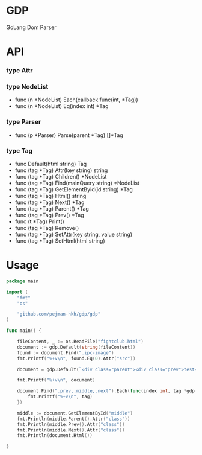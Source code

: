 # GDP
GoLang Dom Parser

# API

### type Attr
### type NodeList
- func (n *NodeList) Each(callback func(int, *Tag))
- func (n *NodeList) Eq(index int) *Tag
### type Parser
- func (p *Parser) Parse(parent *Tag) []*Tag
### type Tag
- func Default(html string) Tag
- func (tag *Tag) Attr(key string) string
- func (tag *Tag) Children() *NodeList
- func (tag *Tag) Find(mainQuery string) *NodeList
- func (tag *Tag) GetElementById(id string) *Tag
- func (tag *Tag) Html() string
- func (tag *Tag) Next() *Tag
- func (tag *Tag) Parent() *Tag
- func (tag *Tag) Prev() *Tag
- func (t *Tag) Print()
- func (tag *Tag) Remove()
- func (tag *Tag) SetAttr(key string, value string)
- func (tag *Tag) SetHtml(html string)

# Usage
```go
package main

import (
	"fmt"
	"os"

	"github.com/pejman-hkh/gdp/gdp"
)

func main() {

	fileContent, _ := os.ReadFile("fightclub.html")
	document := gdp.Default(string(fileContent))
	found := document.Find(".ipc-image")
	fmt.Printf("%+v\n", found.Eq(0).Attr("src"))

	document = gdp.Default(`<div class="parent"><div class="prev">test</div><div class="middle" id="middle">test1</div><span class="next"></span></div>`)

	fmt.Printf("%+v\n", document)

	document.Find(".prev,.middle,.next").Each(func(index int, tag *gdp.Tag) {
		fmt.Printf("%+v\n", tag)
	})

	middle := document.GetElementById("middle")
	fmt.Println(middle.Parent().Attr("class"))
	fmt.Println(middle.Prev().Attr("class"))
	fmt.Println(middle.Next().Attr("class"))
	fmt.Println(document.Html())

}
```
